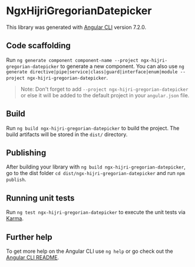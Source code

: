 # NgxHijriGregorianDatepicker

This library was generated with [Angular CLI](https://github.com/angular/angular-cli) version 7.2.0.

## Code scaffolding

Run `ng generate component component-name --project ngx-hijri-gregorian-datepicker` to generate a new component. You can also use `ng generate directive|pipe|service|class|guard|interface|enum|module --project ngx-hijri-gregorian-datepicker`.
> Note: Don't forget to add `--project ngx-hijri-gregorian-datepicker` or else it will be added to the default project in your `angular.json` file. 

## Build

Run `ng build ngx-hijri-gregorian-datepicker` to build the project. The build artifacts will be stored in the `dist/` directory.

## Publishing

After building your library with `ng build ngx-hijri-gregorian-datepicker`, go to the dist folder `cd dist/ngx-hijri-gregorian-datepicker` and run `npm publish`.

## Running unit tests

Run `ng test ngx-hijri-gregorian-datepicker` to execute the unit tests via [Karma](https://karma-runner.github.io).

## Further help

To get more help on the Angular CLI use `ng help` or go check out the [Angular CLI README](https://github.com/angular/angular-cli/blob/master/README.md).
